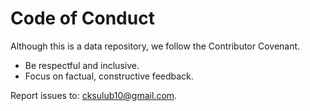# Code of Conduct

Although this is a data repository, we follow the Contributor Covenant.
- Be respectful and inclusive.
- Focus on factual, constructive feedback.

Report issues to: cksulub10@gmail.com.
